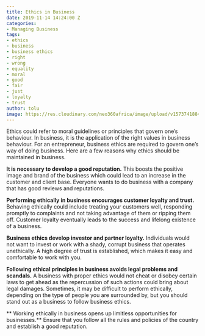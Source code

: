 ```yaml
---
title: Ethics in Business
date: 2019-11-14 14:24:00 Z
categories:
- Managing Business
tags:
- ethics
- business
- business ethics
- right
- wrong
- equality
- moral
- good
- fair
- just
- loyalty
- trust
author: tolu
image: https://res.cloudinary.com/neo360africa/image/upload/v1573741884/NEO360%20BLOG/GettyImages-1014419366_emxukl.jpg
---
```


Ethics could refer to moral guidelines or principles that govern one’s behaviour. In business, it is the application of the right values in business behaviour. For an entrepreneur, business ethics are required to govern one’s way of doing business. Here are a few reasons why ethics should be maintained in business.


**It is necessary to develop a good reputation.** This boosts the positive image and brand of the business which could lead to an increase in the customer and client base. Everyone wants to do business with a company that has good reviews and reputations.


**Performing ethically in business encourages customer loyalty and trust.** Behaving ethically could include treating your customers well, responding promptly to complaints and not taking advantage of them or ripping them off. Customer loyalty eventually leads to the success and lifelong existence of a business.


**Business ethics develop investor and partner loyalty.** Individuals would not want to invest or work with a shady, corrupt business that operates unethically. A high degree of trust is established, which makes it easy and comfortable to work with you.


**Following ethical principles in business avoids legal problems and scandals.** A business with proper ethics would not cheat or disobey certain laws to get ahead as the repercussion of such actions could bring about legal damages. Sometimes, it may be difficult to perform ethically, depending on the type of people you are surrounded by, but you should stand out as a business to follow business ethics. 

**
Working ethically in business opens up limitless opportunities for businesses.** Ensure that you follow all the rules and policies of the country and establish a good reputation.
